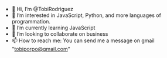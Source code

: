 - 👋 Hi, I’m @TobiRodriguez
- 👀 I’m interested in JavaScript, Python, and more languages of programmation.
- 🌱 I’m currently learning JavaScript
- 💞️ I’m looking to collaborate on business
- 📫 How to reach me: You can send me a message on gmail "tobiporpo@gmail.com"

<!---
TobiRodriguez/TobiRodriguez is a ✨ special ✨ repository because its `README.md` (this file) appears on your GitHub profile.
You can click the Preview link to take a look at your changes.
--->
